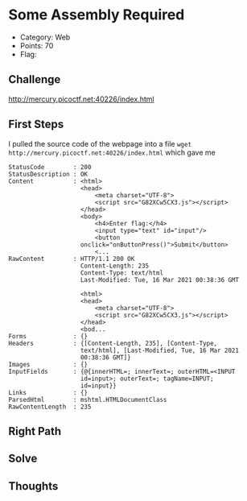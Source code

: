 # Some Assembly Required
- Category: Web
- Points: 70
- Flag: 

## Challenge
http://mercury.picoctf.net:40226/index.html

## First Steps
I pulled the source code of the webpage into a file
```wget http://mercury.picoctf.net:40226/index.html```
which gave me
```
StatusCode        : 200
StatusDescription : OK
Content           : <html>
                    <head>
                    	<meta charset="UTF-8">
                    	<script src="G82XCw5CX3.js"></script>
                    </head>
                    <body>
                    	<h4>Enter flag:</h4>
                    	<input type="text" id="input"/>
                    	<button 
                    onclick="onButtonPress()">Submit</button>
                    	<...
RawContent        : HTTP/1.1 200 OK
                    Content-Length: 235
                    Content-Type: text/html
                    Last-Modified: Tue, 16 Mar 2021 00:38:36 GMT
                    
                    <html>
                    <head>
                    	<meta charset="UTF-8">
                    	<script src="G82XCw5CX3.js"></script>
                    </head>
                    <bod...
Forms             : {}
Headers           : {[Content-Length, 235], [Content-Type, 
                    text/html], [Last-Modified, Tue, 16 Mar 2021 
                    00:38:36 GMT]}
Images            : {}
InputFields       : {@{innerHTML=; innerText=; outerHTML=<INPUT 
                    id=input>; outerText=; tagName=INPUT; 
                    id=input}}
Links             : {}
ParsedHtml        : mshtml.HTMLDocumentClass
RawContentLength  : 235
```

## Right Path

## Solve

## Thoughts
